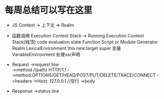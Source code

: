 # 每周总结可以写在这里

- JS Context -> 上下文
           => Realm

- 函数调用
    Execution Context Stack
        -> Running Execution Context Stack(栈顶)
               code evaluation state
               Function
               Script or Module
               Generator
               Realm
               LexicalEnvironment
                   this
                   new.target
                   super
                   变量
               VariableEnvironment
                   处理var声明

- Request
    ->request line  
      ->method /(path) HTTP/1.1
        ->method:OPTIONS/GET/HEAD/POST/PUT/DELETE/TRACE/CONNECT
    ->headers
      ->Host: 127.0.0.1
    //空行
    ->body

- Response
    ->status line